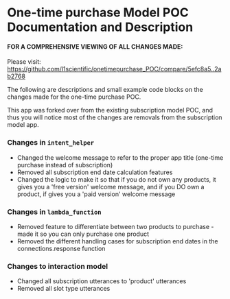 # One-time purchase Model POC Documentation and Description

#### FOR A COMPREHENSIVE VIEWING OF ALL CHANGES MADE:


Please visit:  https://github.com/l1scientific/onetimepurchase_POC/compare/5efc8a5..2ab2768

The following are descriptions and small example code blocks on the changes made for the one-time purchase POC.

This app was forked over from the existing subscription model POC, and thus you will notice most of the changes are removals from the subscription model app.

### Changes in `intent_helper`
- Changed the welcome message to refer to the proper app title (one-time purchase instead of subscription)
- Removed all subscription end date calculation features
- Changed the logic to make it so that if you do not own any products, it gives you a 'free version' welcome message, and if you DO own a product, if gives you a 'paid version' welcome message

### Changes in `lambda_function`
- Removed feature to differentiate between two products to purchase - made it so you can only purchase one product
- Removed the different handling cases for subscription end dates in the connections.response function

### Changes to interaction model
- Changed all subscription utterances to 'product' utterances
- Removed all slot type utterances

